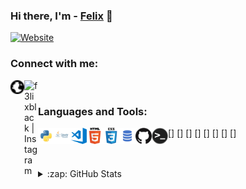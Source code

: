 ### Hi there, I'm - [Felix][website] 👋

[![Website](https://img.shields.io/website?label=f3lixblack.com&style=for-the-badge&url=https://f3lixblack.com)](https://f3lixblack.com)



### Connect with me:

[<img align="left" alt="f3lixblack.com" width="22px" src="https://raw.githubusercontent.com/iconic/open-iconic/master/svg/globe.svg" />][website]
[<img align="left" alt="f3lixblack | Instagram" width="22px" src="https://cdn.jsdelivr.net/npm/simple-icons@v3/icons/instagram.svg" />][instagram]

<br />

### Languages and Tools:
[<img align="left" alt="Python" width="26px" src="https://raw.githubusercontent.com/github/explore/80688e429a7d4ef2fca1e82350fe8e3517d3494d/topics/python/python.png" />]
[<img align="left" alt="Java" width="26px" src="https://raw.githubusercontent.com/github/explore/80688e429a7d4ef2fca1e82350fe8e3517d3494d/topics/java/java.png" />]
[<img align="left" alt="Visual Studio Code" width="26px" src="https://raw.githubusercontent.com/github/explore/80688e429a7d4ef2fca1e82350fe8e3517d3494d/topics/visual-studio-code/visual-studio-code.png" />]
[<img align="left" alt="HTML5" width="26px" src="https://raw.githubusercontent.com/github/explore/80688e429a7d4ef2fca1e82350fe8e3517d3494d/topics/html/html.png" />]
[<img align="left" alt="CSS3" width="26px" src="https://raw.githubusercontent.com/github/explore/80688e429a7d4ef2fca1e82350fe8e3517d3494d/topics/css/css.png" />]
[<img align="left" alt="SQL" width="26px" src="https://raw.githubusercontent.com/github/explore/80688e429a7d4ef2fca1e82350fe8e3517d3494d/topics/sql/sql.png" />]
[<img align="left" alt="GitHub" width="26px" src="https://raw.githubusercontent.com/github/explore/78df643247d429f6cc873026c0622819ad797942/topics/github/github.png" />]
[<img align="left" alt="Terminal" width="26px" src="https://raw.githubusercontent.com/github/explore/80688e429a7d4ef2fca1e82350fe8e3517d3494d/topics/terminal/terminal.png" />] 

<br />
<br />


<details>
  <summary>:zap: GitHub Stats</summary>
  <img align="left" alt="f3lix's GitHub Stats" src="https://github-readme-stats.codestackr.vercel.app/api?username=f3lixbl4ck&show_icons=true&hide_border=true" />
</details>

[website]: https://f3lixblack.com
[instagram]: https://instagram.com/f3lixblack
